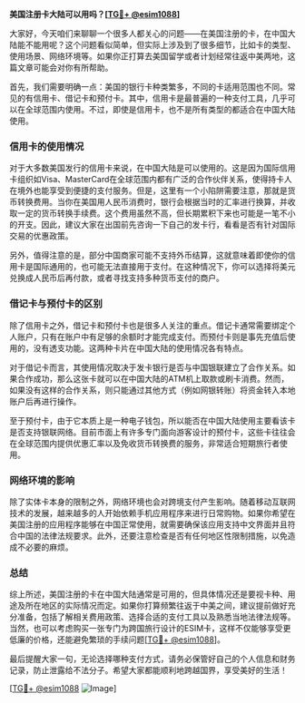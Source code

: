 **美国注册卡大陆可以用吗？[[TG💪+ @esim1088](https://t.me/s/esim1088)]**

大家好，今天咱们来聊聊一个很多人都关心的问题——在美国注册的卡，在中国大陆能不能用呢？这个问题看似简单，但实际上涉及到了很多细节，比如卡的类型、使用场景、网络环境等。如果你正打算去美国留学或者计划经常往返中美两地，这篇文章可能会对你有所帮助。

首先，我们需要明确一点：美国的银行卡种类繁多，不同的卡适用范围也不同。常见的有信用卡、借记卡和预付卡。其中，信用卡是最普遍的一种支付工具，几乎可以在全球范围内使用。不过，即使是信用卡，也不是所有类型的都适合在中国大陆使用。

### **信用卡的使用情况**

对于大多数美国发行的信用卡来说，在中国大陆是可以使用的。这是因为国际信用卡组织如Visa、MasterCard在全球范围内都有广泛的合作伙伴关系，使得持卡人在境外也能享受到便捷的支付服务。但是，这里有一个小陷阱需要注意，那就是货币转换费用。当你在美国用人民币消费时，银行会根据当时的汇率进行换算，并收取一定的货币转换手续费。这个费用虽然不高，但长期累积下来也可能是一笔不小的开支。因此，建议大家在出国前先咨询一下自己的发卡行，看看是否有针对国际交易的优惠政策。

另外，值得注意的是，部分中国商家可能不支持外币结算，这就意味着即使你的信用卡是国际通用的，也可能无法直接用于支付。在这种情况下，你可以选择将美元兑换成人民币后再付款，或者寻找支持多种货币支付的商户。

### **借记卡与预付卡的区别**

除了信用卡之外，借记卡和预付卡也是很多人关注的重点。借记卡通常需要绑定个人账户，只有在账户中有足够的余额时才能完成支付。而预付卡则是事先充值后使用的，没有透支功能。这两种卡片在中国大陆的使用情况各有特点。

对于借记卡而言，其使用情况取决于发卡银行是否与中国银联建立了合作关系。如果合作成功，那么这张卡就可以在中国大陆的ATM机上取款或刷卡消费。然而，如果没有这样的合作关系，则只能通过其他方式（例如网银转账）将资金转入本地账户后再进行操作。

至于预付卡，由于它本质上是一种电子钱包，所以能否在中国大陆使用主要看该卡是否支持银联网络。目前市面上有许多专门面向游客设计的预付卡，这些卡往往会在全球范围内提供优惠汇率以及免收货币转换费的服务，非常适合短期旅行者使用。

### **网络环境的影响**

除了实体卡本身的限制之外，网络环境也会对跨境支付产生影响。随着移动互联网技术的发展，越来越多的人开始依赖手机应用程序来进行日常购物。如果你希望在美国注册的应用程序能够在中国正常使用，就需要确保该应用支持中文界面并且符合中国的法律法规要求。此外，还要注意检查是否有任何地区性限制措施，以免造成不必要的麻烦。

### **总结**

综上所述，美国注册的卡在中国大陆通常是可用的，但具体情况还是要视卡种、用途及所在地区的实际情况而定。如果你打算频繁往返于中美之间，建议提前做好充分准备，包括了解相关费用政策、选择合适的支付工具以及熟悉当地法律法规等。当然，也可以考虑购买一张专门为跨国旅行设计的ESIM卡，这样不仅能够享受更低廉的价格，还能避免繁琐的手续问题[[TG💪+ @esim1088](https://t.me/s/esim1088)]。

最后提醒大家一句，无论选择哪种支付方式，请务必保管好自己的个人信息和财务记录，防止泄露给不法分子。希望大家都能顺利地跨越国界，享受美好的生活！

[[TG💪+ @esim1088](https://t.me/s/esim1088) ![Image](https://i.postimg.cc/4NQfJmqS/Snipaste-2025-05-13-00-14-12.png)]